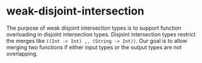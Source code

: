 # weak-disjoint-intersection

The purpose of weak disjoint intersection types is to support function overloading in disjoint intersection types.
Disjoint intersection types restrict the merges like ```((Int -> Int) ,, (String -> Int))```. Our goal is to
allow merging two functions if either input types or the output types are not overlapping.